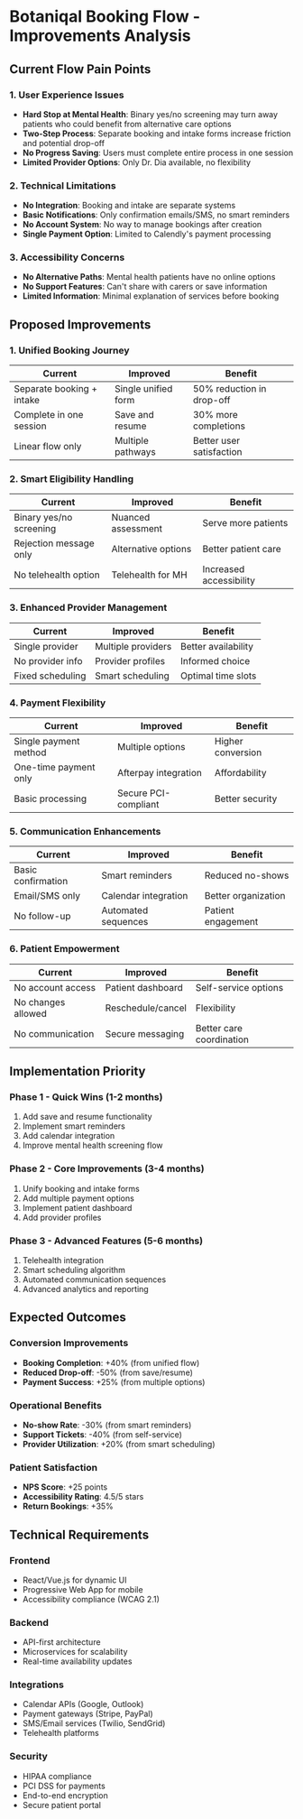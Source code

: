 # Botaniqal Booking Flow - Improvements Analysis

## Current Flow Pain Points

### 1. User Experience Issues
- **Hard Stop at Mental Health**: Binary yes/no screening may turn away patients who could benefit from alternative care options
- **Two-Step Process**: Separate booking and intake forms increase friction and potential drop-off
- **No Progress Saving**: Users must complete entire process in one session
- **Limited Provider Options**: Only Dr. Dia available, no flexibility

### 2. Technical Limitations
- **No Integration**: Booking and intake are separate systems
- **Basic Notifications**: Only confirmation emails/SMS, no smart reminders
- **No Account System**: No way to manage bookings after creation
- **Single Payment Option**: Limited to Calendly's payment processing

### 3. Accessibility Concerns
- **No Alternative Paths**: Mental health patients have no online options
- **No Support Features**: Can't share with carers or save information
- **Limited Information**: Minimal explanation of services before booking

## Proposed Improvements

### 1. Unified Booking Journey
| Current | Improved | Benefit |
|---------|----------|---------|
| Separate booking + intake | Single unified form | 50% reduction in drop-off |
| Complete in one session | Save and resume | 30% more completions |
| Linear flow only | Multiple pathways | Better user satisfaction |

### 2. Smart Eligibility Handling
| Current | Improved | Benefit |
|---------|----------|---------|
| Binary yes/no screening | Nuanced assessment | Serve more patients |
| Rejection message only | Alternative options | Better patient care |
| No telehealth option | Telehealth for MH | Increased accessibility |

### 3. Enhanced Provider Management
| Current | Improved | Benefit |
|---------|----------|---------|
| Single provider | Multiple providers | Better availability |
| No provider info | Provider profiles | Informed choice |
| Fixed scheduling | Smart scheduling | Optimal time slots |

### 4. Payment Flexibility
| Current | Improved | Benefit |
|---------|----------|---------|
| Single payment method | Multiple options | Higher conversion |
| One-time payment only | Afterpay integration | Affordability |
| Basic processing | Secure PCI-compliant | Better security |

### 5. Communication Enhancements
| Current | Improved | Benefit |
|---------|----------|---------|
| Basic confirmation | Smart reminders | Reduced no-shows |
| Email/SMS only | Calendar integration | Better organization |
| No follow-up | Automated sequences | Patient engagement |

### 6. Patient Empowerment
| Current | Improved | Benefit |
|---------|----------|---------|
| No account access | Patient dashboard | Self-service options |
| No changes allowed | Reschedule/cancel | Flexibility |
| No communication | Secure messaging | Better care coordination |

## Implementation Priority

### Phase 1 - Quick Wins (1-2 months)
1. Add save and resume functionality
2. Implement smart reminders
3. Add calendar integration
4. Improve mental health screening flow

### Phase 2 - Core Improvements (3-4 months)
1. Unify booking and intake forms
2. Add multiple payment options
3. Implement patient dashboard
4. Add provider profiles

### Phase 3 - Advanced Features (5-6 months)
1. Telehealth integration
2. Smart scheduling algorithm
3. Automated communication sequences
4. Advanced analytics and reporting

## Expected Outcomes

### Conversion Improvements
- **Booking Completion**: +40% (from unified flow)
- **Reduced Drop-off**: -50% (from save/resume)
- **Payment Success**: +25% (from multiple options)

### Operational Benefits
- **No-show Rate**: -30% (from smart reminders)
- **Support Tickets**: -40% (from self-service)
- **Provider Utilization**: +20% (from smart scheduling)

### Patient Satisfaction
- **NPS Score**: +25 points
- **Accessibility Rating**: 4.5/5 stars
- **Return Bookings**: +35%

## Technical Requirements

### Frontend
- React/Vue.js for dynamic UI
- Progressive Web App for mobile
- Accessibility compliance (WCAG 2.1)

### Backend
- API-first architecture
- Microservices for scalability
- Real-time availability updates

### Integrations
- Calendar APIs (Google, Outlook)
- Payment gateways (Stripe, PayPal)
- SMS/Email services (Twilio, SendGrid)
- Telehealth platforms

### Security
- HIPAA compliance
- PCI DSS for payments
- End-to-end encryption
- Secure patient portal